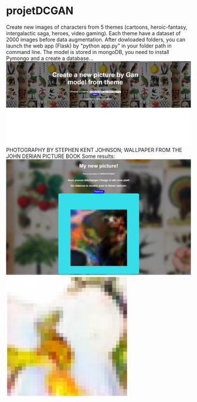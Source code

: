 # projetDCGAN
Create new images of characters from 5 themes (cartoons, heroic-fantasy, intergalactic saga, heroes, video gaming).
Each theme have a dataset of 2000 images before data augmentation. 
After dowloaded folders, you can launch the web app (Flask) by "python app.py" in your folder path in command line.
The model is stored in mongoDB, you need to install Pymongo and a create a database...  
![](interface.PNG)PHOTOGRAPHY BY STEPHEN KENT JOHNSON; WALLPAPER FROM THE JOHN DERIAN PICTURE BOOK
Some results:
![](resultI.PNG)
![](resultPrincess.PNG)
